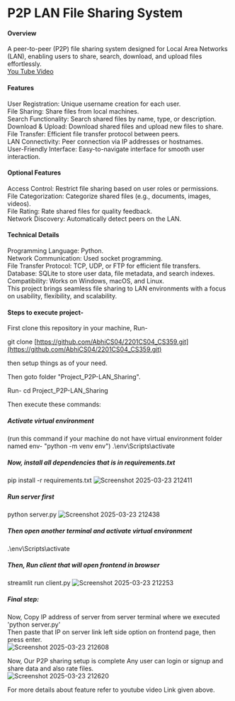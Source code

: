 # P2P LAN File Sharing System
#### Overview
A peer-to-peer (P2P) file sharing system designed for Local Area Networks (LAN), enabling users to share, search, download, and upload files effortlessly. <br>
[You Tube Video](https://youtu.be/EihcUknVq10) <br>
#### Features
User Registration: Unique username creation for each user. <br>
File Sharing: Share files from local machines. <br>
Search Functionality: Search shared files by name, type, or description. <br>
Download & Upload: Download shared files and upload new files to share. <br>
File Transfer: Efficient file transfer protocol between peers. <br>
LAN Connectivity: Peer connection via IP addresses or hostnames. <br>
User-Friendly Interface: Easy-to-navigate interface for smooth user interaction. <br>
#### Optional Features
Access Control: Restrict file sharing based on user roles or permissions. <br>
File Categorization: Categorize shared files (e.g., documents, images, videos). <br>
File Rating: Rate shared files for quality feedback. <br>
Network Discovery: Automatically detect peers on the LAN. <br>
#### Technical Details
Programming Language: Python. <br>
Network Communication: Used socket programming. <br>
File Transfer Protocol: TCP, UDP, or FTP for efficient file transfers. <br>
Database: SQLite to store user data, file metadata, and search indexes. <br>
Compatibility: Works on Windows, macOS, and Linux. <br>
This project brings seamless file sharing to LAN environments with a focus on usability, flexibility, and scalability. <br>

#### Steps to execute project-
First clone this repository in your machine, Run-

git clone [https://github.com/AbhiCS04/2201CS04_CS359.git](https://github.com/AbhiCS04/2201CS04_CS359.git)

then setup things as of your need.

Then goto folder "Project_P2P-LAN_Sharing".

Run- cd Project_P2P-LAN_Sharing

Then execute these commands:

##### Activate virtual environment 
(run this command if your machine do not have virtual environment folder named env- "python -m venv env")
.\env\Scripts\activate
##### Now, install all dependencies that is in requirements.txt
pip install -r requirements.txt
![Screenshot 2025-03-23 212411](https://github.com/user-attachments/assets/67d72718-c7a9-4d6c-8f26-a00ce25589fc)

##### Run server first
python server.py
![Screenshot 2025-03-23 212438](https://github.com/user-attachments/assets/f4c948af-4b23-45cb-b003-8c20012bf794)

##### Then open another terminal and activate virtual environment
.\env\Scripts\activate
##### Then, Run client that will open frontend in browser
streamlit run client.py
![Screenshot 2025-03-23 212253](https://github.com/user-attachments/assets/6c659c1b-e42c-4f85-beb0-dc3d280e9975)

##### Final step:
Now, Copy IP address of server from server terminal where we executed 'python server.py' <br>
Then paste that IP on server link left side option on frontend page, then press enter. <br>
![Screenshot 2025-03-23 212608](https://github.com/user-attachments/assets/707191a3-7a3a-45fe-aa5e-74e65b1e01da)

Now, Our P2P sharing setup is complete Any user can login or signup and share data and also rate files. <br>
![Screenshot 2025-03-23 212620](https://github.com/user-attachments/assets/9a5af992-1df0-425a-aa8c-2999b0e56143)

For more details about feature refer to youtube video Link given above. <br>

